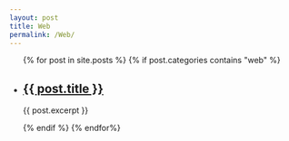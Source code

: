 ```yaml
---
layout: post
title: Web
permalink: /Web/
---
```

<ul class="">
    {% for post in site.posts %}
    {% if post.categories contains "web" %}
    <li>
        <h2><a href="{{ post.url }}">{{ post.title }}</a></h2>
        <p>{{ post.excerpt }}</p>
    </li>
    {% endif %}
    {% endfor%}
</ul>